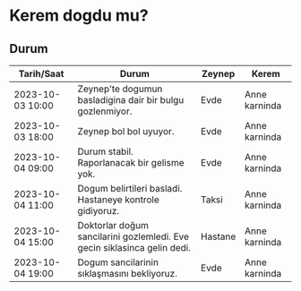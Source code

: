 # Kerem dogdu mu?

## Durum

| Tarih/Saat | Durum | Zeynep | Kerem |
| ----------- | ----------- | ---- | ---- |
| 2023-10-03 10:00 | Zeynep'te dogumun basladigina dair bir bulgu gozlenmiyor. | Evde | Anne karninda |
| 2023-10-03 18:00 | Zeynep bol bol uyuyor. | Evde | Anne karninda |
| 2023-10-04 09:00 | Durum stabil. Raporlanacak bir gelisme yok. | Evde | Anne karninda |
| 2023-10-04 11:00 | Dogum belirtileri basladi. Hastaneye kontrole gidiyoruz. | Taksi | Anne karninda |
| 2023-10-04 15:00 | Doktorlar doğum sancilarini gozlemledi. Eve gecin siklasinca gelin dedi. | Hastane | Anne karninda |
| 2023-10-04 19:00 | Dogum sancilarinin sıklaşmasını bekliyoruz. | Evde | Anne karninda |